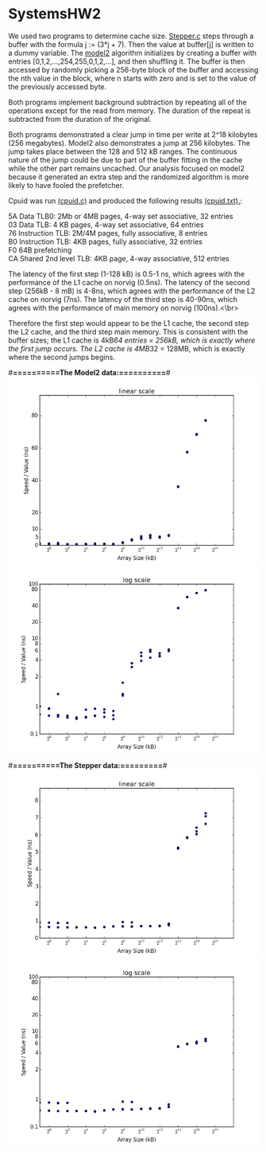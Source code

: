 # SystemsHW2

We used two programs to determine cache size. [Stepper.c](\stepper.c) steps through a buffer with the formula j := (3*j + 7). Then the value at buffer[j] is written to a dummy variable. The [model2](\model2.c) algorithm initializes by creating a buffer with entries [0,1,2,...,254,255,0,1,2,...], and then shuffling it. The buffer is then accessed by randomly picking a 256-byte block of the buffer and accessing the nth value in the block, where n starts with zero and is set to the value of the previously accessed byte.

Both programs implement background subtraction by repeating all of the operations except for the read from memory. The duration of the repeat is subtracted from the duration of the original.

Both programs demonstrated a clear jump in time per write at 2^18 kilobytes (256 megabytes). Model2 also demonstrates a jump at 256 kilobytes. The jump takes place between the 128 and 512 kB ranges. The continuous nature of the jump could be due to part of the buffer fitting in the cache while the other part remains uncached. Our analysis focused on model2 because it generated an extra step and the randomized algorithm is more likely to have fooled the prefetcher.

Cpuid was run [(cpuid.c)](\cpuid.c) and produced the following results [(cpuid.txt).](\cpuid.txt):<br/>

5A	Data TLB0: 2Mb or 4MB pages, 4-way set associative, 32 entries <br/>
03	Data TLB: 4 KB pages, 4-way set associative, 64 entries<br/>
76	Instruction TLB: 2M/4M pages, fully associative, 8 entries<br/>
B0	Instruction TLB: 4KB pages, fully associative, 32 entries<br/>
F0	64B prefetching<br/>
CA	Shared 2nd level TLB: 4KB page, 4-way associative, 512 entries<br/>

The latency of the first step (1-128 kB) is 0.5-1 ns, which agrees with the performance of the L1 cache on norvig (0.5ns). The latency of the second step (256kB - 8 mB) is 4-8ns, which agrees with the performance of the L2 cache on norvig (7ns). The latency of the third step is 40-90ns, which agrees with the performance of main memory on norvig (100ns).<\br>

Therefore the first step would appear to be the L1 cache, the second step the L2 cache, and the third step main memory. This is consistent with the buffer sizes; the L1 cache is 4kB*64 entries = 256kB, which is exactly where the first jump occurs. The L2 cache is 4MB*32 = 128MB, which is exactly where the second jumps begins.

#**==========The Model2 data:==========**#
![](/graphs/model2_linear.png?raw=true "Optional Title")
![](/graphs/model2_log.png?raw=true "Optional Title")

#**==========The Stepper data:=========**#
![](/graphs/adjusted_linear.png?raw=true "Optional Title")
![](/graphs/adjusted_log.png?raw=true "Optional Title")


